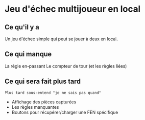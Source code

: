 # Jeu d'échec multijoueur en local

## Ce qu'il y a
Un jeu d'échec simple qui peut se jouer à deux en local.

## Ce qui manque
La règle en-passant
Le compteur de tour (et les règles liées)

## Ce qui sera fait plus tard
`Plus tard sous-entend "je ne sais pas quand"`
- Affichage des pièces capturées
- Les règles manquantes
- Boutons pour récupérer/charger une FEN spécifique
